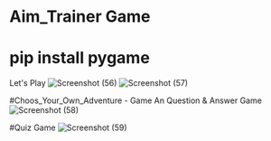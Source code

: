 # Aim_Trainer Game
# pip install pygame

Let's Play
![Screenshot (56)](https://github.com/1223karthik21/Aim_Trainer/assets/104613056/a6b0f6f4-6087-45e0-8f9a-524f64a5172d)
![Screenshot (57)](https://github.com/1223karthik21/Aim_Trainer/assets/104613056/9916f134-5353-41a8-a5f9-f7554a27ad1a)

#Choos_Your_Own_Adventure - Game
An Question & Answer Game
![Screenshot (58)](https://github.com/1223karthik21/Aim_Trainer/assets/104613056/3773883a-339e-4437-af94-0d684cb9d916)

#Quiz Game 
![Screenshot (59)](https://github.com/1223karthik21/Aim_Trainer/assets/104613056/6c526892-b2e2-4c25-844a-b1e642da2b4b)
